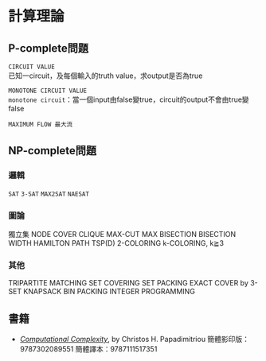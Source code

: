 # 計算理論

## P-complete問題
`CIRCUIT VALUE`  
已知一circuit，及每個輸入的truth value，求output是否為true
  
`MONOTONE CIRCUIT VALUE`  
`monotone circuit`：當一個input由false變true，circuit的output不會由true變false

`MAXIMUM FLOW 最大流`

## NP-complete問題
### 邏輯
`SAT`
`3-SAT`
`MAX2SAT`
`NAESAT`

### 圖論
獨立集
NODE COVER
CLIQUE
MAX-CUT
MAX BISECTION
BISECTION WIDTH
HAMILTON PATH
TSP(D)
2-COLORING
k-COLORING, k≧3

### 其他
TRIPARTITE MATCHING
SET COVERING
SET PACKING
EXACT COVER by 3-SET
KNAPSACK
BIN PACKING
INTEGER PROGRAMMING

## 書籍
* [*Computational Complexity*](https://www.pearsonhighered.com/program/Papadimitriou-Computational-Complexity/PGM94583.html), by Christos H. Papadimitriou
  簡體影印版： 9787302089551
  簡體譯本：9787111517351